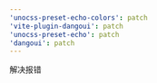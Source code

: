 ```yaml
---
'unocss-preset-echo-colors': patch
'vite-plugin-dangoui': patch
'unocss-preset-echo': patch
'dangoui': patch
---
```


解决报错

